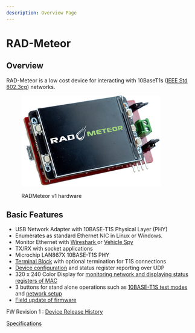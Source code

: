 ```yaml
---
description: Overview Page
---
```


# RAD-Meteor

## Overview&#x20;

RAD-Meteor is a low cost device for interacting with 10BaseT1s ([IEEE Std 802.3cg](https://standards.ieee.org/search/?q=802.3cg)) networks.

<figure><img src=".gitbook/assets/radmeteor.png" alt=""><figcaption><p>RADMeteor v1 hardware</p></figcaption></figure>

## Basic Features

* USB Network Adapter with 10BASE-T1S Physical Layer (PHY)
* Enumerates as standard Ethernet NIC in Linux or Windows.
* Monitor Ethernet with [Wireshark ](https://www.wireshark.org/)or [Vehicle Spy](https://intrepidcs.com/products/software/vehicle-spy/)
* TX/RX with socket applications
* Microchip LAN867X 10BASE-T1S PHY
* [Terminal Block](10baset1s-connections.md) with optional termination for T1S connections
* [Device configuration](host-usb-commands.md) and status register reporting over UDP
* 320 x 240 Color Display for [monitoring network and displaying status registers of MAC](display-main-screen/)
* 3 buttons for stand alone operations such as [10BASE-T1S test modes](10baset1s-test-modes.md) and [network setup](display-main-screen/display-setup-screens.md)
* [Field update of firmware](firmware-update/)



FW Revision 1 : [Device Release History](firmware-update/device-release-history.md)

[Specifications](specifications.md)
